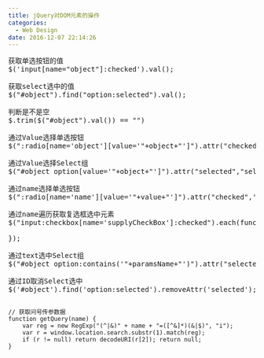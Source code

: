 ```yaml
---
title: jQuery对DOM元素的操作
categories:
  - Web Design
date: 2016-12-07 22:14:26
---
```

<pre>
获取单选按钮的值
$('input[name="object"]:checked').val();

获取select选中的值
$("#object").find("option:selected").val();

判断是不是空
$.trim($("#object").val()) == "")

通过Value选择单选按钮
$(":radio[name='object'][value='"+object+"']").attr("checked",'checked');

通过Value选择Select组
$("#object option[value='"+object+"']").attr("selected","selected");

通过name选择单选按钮
$(":radio[name='name'][value='"+value+"']").attr("checked",'checked');

通过name遍历获取复选框选中元素
$("input:checkbox[name='supplyCheckBox']:checked").each(function(i) {

});

通过text选中Select组
$("#object option:contains('"+paramsName+"')").attr("selected", true);

通过ID取消Select选中
$('#object').find('option:selected').removeAttr('selected');
</pre>

<code>
// 获取问号传参数据
function getQuery(name) {
    var reg = new RegExp("(^|&)" + name + "=([^&]*)(&|$)", "i");
    var r = window.location.search.substr(1).match(reg);
    if (r != null) return decodeURI(r[2]); return null;
}
</code>
